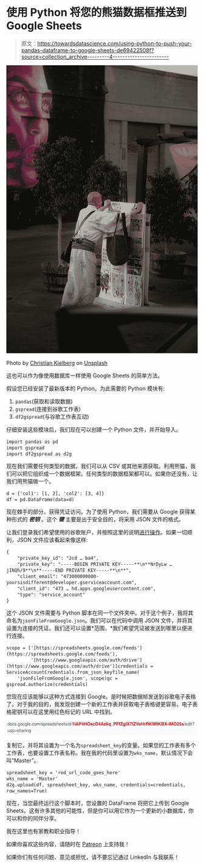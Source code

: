 # 使用 Python 将您的熊猫数据框推送到 Google Sheets

> 原文：<https://towardsdatascience.com/using-python-to-push-your-pandas-dataframe-to-google-sheets-de69422508f?source=collection_archive---------4----------------------->

![](img/3587f704e5f6e879868b4fc12cda2f32.png)

Photo by [Christian Kielberg](https://unsplash.com/@chilis?utm_source=medium&utm_medium=referral) on [Unsplash](https://unsplash.com?utm_source=medium&utm_medium=referral)

这也可以作为像使用数据库一样使用 Google Sheets 的简单方法。

假设您已经安装了最新版本的 Python。为此需要的 Python 模块有:

1.  `pandas`(获取和读取数据)
2.  `gspread`(连接到谷歌工作表)
3.  `df2gspread`(与谷歌工作表互动)

仔细安装这些模块后，我们现在可以创建一个 Python 文件，并开始导入。

```
import pandas as pd
import gspread
import df2gspread as d2g
```

现在我们需要任何类型的数据，我们可以从 CSV 或其他来源获取。利用熊猫，我们可以把它组织成一个数据框架。任何类型的数据框架都可以。如果你还没有，让我们用熊猫做一个。

```
d = {'col1': [1, 2], 'col2': [3, 4]}
df = pd.DataFrame(data=d)
```

现在棘手的部分，获得凭证访问。为了使用 Python，我们需要从 Google 获得某种形式的 ***密钥*** 。这个 ***键*** 主要是出于安全目的，将采用 JSON 文件的格式。

让我们登录我们希望使用的谷歌账户，并按照这里的说明[进行操作](https://gspread.readthedocs.io/en/latest/oauth2.html)。如果一切顺利，JSON 文件应该看起来像这样:

```
{
    "private_key_id": "2cd … ba4",
    "private_key": "-----BEGIN PRIVATE KEY-----**\n**NrDyLw … jINQh/9**\n**-----END PRIVATE KEY-----**\n**",
    "client_email": "473000000000-yoursisdifferent@developer.gserviceaccount.com",
    "client_id": "473 … hd.apps.googleusercontent.com",
    "type": "service_account"
}
```

这个 JSON 文件需要与 Python 脚本在同一个文件夹中。对于这个例子，我将其命名为`jsonFileFromGoogle.json`。我们可以在代码中调用 JSON 文件，并将其设置为连接的凭证。我们还可以设置*范围，*我们希望凭证被发送到哪里以便进行连接。

```
scope = ['[https://spreadsheets.google.com/feeds'](https://spreadsheets.google.com/feeds'),
         '[https://www.googleapis.com/auth/drive'](https://www.googleapis.com/auth/drive')]credentials = ServiceAccountCredentials.from_json_keyfile_name(
    'jsonFileFromGoogle.json', scope)gc = gspread.authorize(credentials)
```

您现在应该能够以这种方式连接到 Google。是时候把数据帧发送到谷歌电子表格了。对于我的目的，我发现创建一个新的工作表并获取电子表格键更容易。电子表格密钥可以在这里用红色标记的 URL 中找到。

![](img/91cf23c3e1dc44ef7ea92b7523bac911.png)

复制它，并将其设置为一个名为`spreadsheet_key`的变量。如果您的工作表有多个工作表，也要设置工作表名称。我在我的代码里设置为`wks_name`，默认情况下会叫“Master”。

```
spreadsheet_key = 'red_url_code_goes_here'
wks_name = 'Master'
d2g.upload(df, spreadsheet_key, wks_name, credentials=credentials, row_names=True)
```

现在，当您最终运行这个脚本时，您设置的 DataFrame 将把它上传到 Google Sheets。这有许多其他的可能性，但是你可以用它作为一个更新的小数据库，你可以和你的同伴分享。

我在这里也有家教和职业指导！

如果你喜欢这些内容，请随时在 [Patreon](https://www.patreon.com/join/melvfnz) 上支持我！

如果你们有任何问题、意见或担忧，请不要忘记通过 LinkedIn 与我联系！
